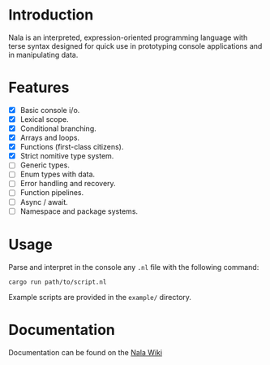 # Introduction

Nala is an interpreted, expression-oriented programming language with terse syntax designed for quick use in prototyping console applications and in manipulating data.

# Features

- [x] Basic console i/o.
- [x] Lexical scope.
- [x] Conditional branching.
- [x] Arrays and loops.
- [x] Functions (first-class citizens).
- [x] Strict nomitive type system.
- [ ] Generic types.
- [ ] Enum types with data.
- [ ] Error handling and recovery.
- [ ] Function pipelines.
- [ ] Async / await.
- [ ] Namespace and package systems.

# Usage

Parse and interpret in the console any `.nl` file with the following command:

```
cargo run path/to/script.nl
```

Example scripts are provided in the `example/` directory.

# Documentation

Documentation can be found on the [Nala Wiki](https://github.com/ntwiles/nala-rust/wiki)